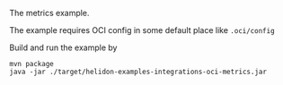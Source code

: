 The metrics example. 

The example requires OCI config in some default place like ``.oci/config``

Build and run the example by 
```shell
mvn package
java -jar ./target/helidon-examples-integrations-oci-metrics.jar
```  
